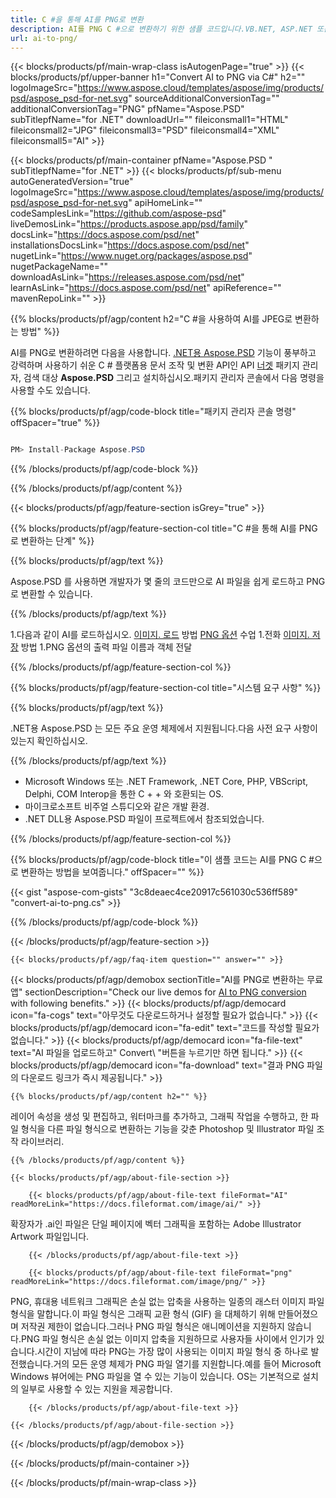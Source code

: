 ```yaml
---
title: C #을 통해 AI를 PNG로 변환
description: AI를 PNG C #으로 변환하기 위한 샘플 코드입니다.VB.NET, ASP.NET 또는 기타 .NET 기반 응용 프로그램 내에서 배치 AI 파일을 PNG로 변환할 수 있는 API 예제 코드를 사용하십시오.
url: ai-to-png/
---
```


{{< blocks/products/pf/main-wrap-class isAutogenPage="true" >}}
{{< blocks/products/pf/upper-banner h1="Convert AI to PNG via C#" h2="" logoImageSrc="https://www.aspose.cloud/templates/aspose/img/products/psd/aspose_psd-for-net.svg" sourceAdditionalConversionTag="" additionalConversionTag="PNG" pfName="Aspose.PSD" subTitlepfName="for .NET" downloadUrl="" fileiconsmall1="HTML" fileiconsmall2="JPG" fileiconsmall3="PSD" fileiconsmall4="XML" fileiconsmall5="AI" >}}

{{< blocks/products/pf/main-container pfName="Aspose.PSD " subTitlepfName="for .NET" >}}
{{< blocks/products/pf/sub-menu autoGeneratedVersion="true" logoImageSrc="https://www.aspose.cloud/templates/aspose/img/products/psd/aspose_psd-for-net.svg" apiHomeLink="" codeSamplesLink="https://github.com/aspose-psd" liveDemosLink="https://products.aspose.app/psd/family" docsLink="https://docs.aspose.com/psd/net" installationsDocsLink="https://docs.aspose.com/psd/net" nugetLink="https://www.nuget.org/packages/aspose.psd" nugetPackageName="" downloadAsLink="https://releases.aspose.com/psd/net" learnAsLink="https://docs.aspose.com/psd/net" apiReference="" mavenRepoLink="" >}}

{{% blocks/products/pf/agp/content h2="C #을 사용하여 AI를 JPEG로 변환하는 방법" %}}

AI를 PNG로 변환하려면 다음을 사용합니다. <a href="/psd/{{< lang-code >}}net">.NET용 Aspose.PSD</a> 기능이 풍부하고 강력하며 사용하기 쉬운 C # 플랫폼용 문서 조작 및 변환 API인 API <a href="https://www.nuget.org/packages/aspose.psd">너겟</a> 패키지 관리자, 검색 대상 <b>Aspose.PSD</b> 그리고 설치하십시오.패키지 관리자 콘솔에서 다음 명령을 사용할 수도 있습니다.

{{% blocks/products/pf/agp/code-block title="패키지 관리자 콘솔 명령" offSpacer="true" %}}

```cs

PM> Install-Package Aspose.PSD

```

{{% /blocks/products/pf/agp/code-block %}}

{{% /blocks/products/pf/agp/content %}}

{{< blocks/products/pf/agp/feature-section isGrey="true" >}}

{{% blocks/products/pf/agp/feature-section-col title="C #을 통해 AI를 PNG로 변환하는 단계" %}}

{{% blocks/products/pf/agp/text %}}

 Aspose.PSD 를 사용하면 개발자가 몇 줄의 코드만으로 AI 파일을 쉽게 로드하고 PNG로 변환할 수 있습니다.

{{% /blocks/products/pf/agp/text %}}

1.다음과 같이 AI를 로드하십시오. [이미지. 로드](https://apireference.aspose.com/psd/net/aspose.psd/image/methods/load/index) 방법
 [PNG 옵션](https://apireference.aspose.com/psd/net/aspose.psd.imageoptions/PngOptions) 수업
1.전화 [이미지. 저장](https://apireference.aspose.com/psd/net/aspose.psd/image/methods/save/index) 방법
1.PNG 옵션의 출력 파일 이름과 객체 전달

{{% /blocks/products/pf/agp/feature-section-col %}}

{{% blocks/products/pf/agp/feature-section-col title="시스템 요구 사항" %}}

{{% blocks/products/pf/agp/text %}}

 .NET용 Aspose.PSD 는 모든 주요 운영 체제에서 지원됩니다.다음 사전 요구 사항이 있는지 확인하십시오.

{{% /blocks/products/pf/agp/text %}}

- Microsoft Windows 또는 .NET Framework, .NET Core, PHP, VBScript, Delphi, COM Interop을 통한 C + + 와 호환되는 OS.
- 마이크로소프트 비주얼 스튜디오와 같은 개발 환경.
- .NET DLL용 Aspose.PSD 파일이 프로젝트에서 참조되었습니다.

{{% /blocks/products/pf/agp/feature-section-col %}}

{{% blocks/products/pf/agp/code-block title="이 샘플 코드는 AI를 PNG C #으로 변환하는 방법을 보여줍니다." offSpacer="" %}}

{{< gist "aspose-com-gists" "3c8deaec4ce20917c561030c536ff589" "convert-ai-to-png.cs" >}}

{{% /blocks/products/pf/agp/code-block %}}

{{< /blocks/products/pf/agp/feature-section >}}

    {{< blocks/products/pf/agp/faq-item question="" answer="" >}}
 

<!-- aboutfile Starts -->

{{< blocks/products/pf/agp/demobox sectionTitle="AI를 PNG로 변환하는 무료 앱" sectionDescription="Check our live demos for [AI to PNG conversion](https://products.aspose.app/psd/conversion/ai-to-png) with following benefits." >}}
        {{< blocks/products/pf/agp/democard icon="fa-cogs" text="아무것도 다운로드하거나 설정할 필요가 없습니다." >}}
        {{< blocks/products/pf/agp/democard icon="fa-edit" text="코드를 작성할 필요가 없습니다." >}}
        {{< blocks/products/pf/agp/democard icon="fa-file-text" text="AI 파일을 업로드하고\" Convert\ "버튼을 누르기만 하면 됩니다." >}}
        {{< blocks/products/pf/agp/democard icon="fa-download" text="결과 PNG 파일의 다운로드 링크가 즉시 제공됩니다." >}}

    {{% blocks/products/pf/agp/content h2="" %}}

레이어 속성을 생성 및 편집하고, 워터마크를 추가하고, 그래픽 작업을 수행하고, 한 파일 형식을 다른 파일 형식으로 변환하는 기능을 갖춘 Photoshop 및 Illustrator 파일 조작 라이브러리.



    {{% /blocks/products/pf/agp/content %}}

    {{< blocks/products/pf/agp/about-file-section >}}

        {{< blocks/products/pf/agp/about-file-text fileFormat="AI" readMoreLink="https://docs.fileformat.com/image/ai/" >}}
확장자가 .ai인 파일은 단일 페이지에 벡터 그래픽을 포함하는 Adobe Illustrator Artwork 파일입니다.

        {{< /blocks/products/pf/agp/about-file-text >}}

        {{< blocks/products/pf/agp/about-file-text fileFormat="png" readMoreLink="https://docs.fileformat.com/image/png/" >}}
PNG, 휴대용 네트워크 그래픽은 손실 없는 압축을 사용하는 일종의 래스터 이미지 파일 형식을 말합니다.이 파일 형식은 그래픽 교환 형식 (GIF) 을 대체하기 위해 만들어졌으며 저작권 제한이 없습니다.그러나 PNG 파일 형식은 애니메이션을 지원하지 않습니다.PNG 파일 형식은 손실 없는 이미지 압축을 지원하므로 사용자들 사이에서 인기가 있습니다.시간이 지남에 따라 PNG는 가장 많이 사용되는 이미지 파일 형식 중 하나로 발전했습니다.거의 모든 운영 체제가 PNG 파일 열기를 지원합니다.예를 들어 Microsoft Windows 뷰어에는 PNG 파일을 열 수 있는 기능이 있습니다. OS는 기본적으로 설치의 일부로 사용할 수 있는 지원을 제공합니다.

        {{< /blocks/products/pf/agp/about-file-text >}}

    {{< /blocks/products/pf/agp/about-file-section >}}

{{< /blocks/products/pf/agp/demobox >}}

<!-- aboutfile Ends -->



{{< /blocks/products/pf/main-container >}}
    
{{< /blocks/products/pf/main-wrap-class >}}
